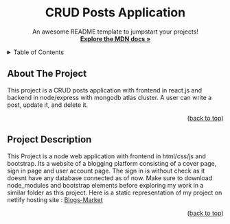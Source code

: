 <h1 align="center">CRUD Posts Application</h1>

  <p align="center">
    An awesome README template to jumpstart your projects!
    <br />
    <a href="https://developer.mozilla.org/en-US/docs/Web/JavaScript"><strong>Explore the MDN docs »</strong></a>
    <br />
    
  </p>
</div>

<!-- TABLE OF CONTENTS -->
<details>
  <summary>Table of Contents</summary>
  <ul>
    <li><a href="#about-the-Project">About The Project</a></li>
    <li><a href="#project-description">Project Description</a></li>
  </ul>
</details>

## About The Project

This project is a CRUD posts application with frontend in react.js and backend in node/express with mongodb atlas cluster. A user can write a post, update it, and delete it.

<p align="right">(<a href="#top">back to top</a>)</p>

## Project Description

This Project is a node web application with frontend in html/css/js and bootstrap. Its a website of a blogging platform consisting of a cover page, sign in page and user account page. The sign in is without check as it doesnt have any database connected as of now. 
Make sure to download node_modules and bootstrap elements before exploring my work in a similar folder as this project. 
Here is a static representation of my project on netlify hosting site :
<a href="https://project2-blogs-market.netlify.app/">Blogs-Market</a>
<p align="right">(<a href="#top">back to top</a>)</p>

